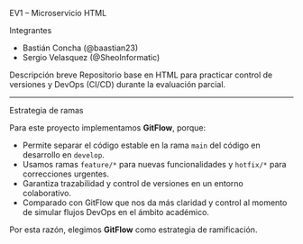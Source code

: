 EV1 – Microservicio HTML

Integrantes
- Bastián Concha (@baastian23)
- Sergio Velasquez (@SheoInformatic)

Descripción breve
Repositorio base en HTML para practicar control de versiones y DevOps (CI/CD) durante la evaluación parcial.

---

Estrategia de ramas

Para este proyecto implementamos **GitFlow**, porque:

- Permite separar el código estable en la rama `main` del código en desarrollo en `develop`.
- Usamos ramas `feature/*` para nuevas funcionalidades y `hotfix/*` para correcciones urgentes.
- Garantiza trazabilidad y control de versiones en un entorno colaborativo.
- Comparado con GitFlow que nos da más claridad y control al momento de simular flujos DevOps en el ámbito académico.

Por esta razón, elegimos **GitFlow** como estrategia de ramificación.

